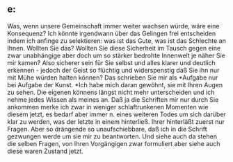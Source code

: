 ## e:
Was, wenn unsere Gemeinschaft immer weiter wachsen würde, wäre eine Konsequenz? Ich könnte irgendwann über das Gelingen frei entscheiden indem ich anfinge zu selektieren: was ist das Gute, was ist das Schlechte an Ihnen. Wollten Sie das? Wollten Sie diese Sicherheit im Tausch gegen eine zwar unabhängige aber doch um so stärker bedrohte Innenwelt je näher Sie mir kamen? Also sicherer sein für Sie selbst und alles klarer und deutlich erkennen - jedoch der Geist so flüchtig und widerspenstig daß Sie ihn nur mit Mühe würden halten können? Das schrieben Sie mir als *Aufgabe nur bei Aufgabe der Kunst. *Ich habe mich daran gewöhnt, sie mit Ihren Augen zu sehen. Die eigenen könnens längst nicht mehr unterscheiden und ich nehme jedes Wissen als meines an. Daß ja die Schriften mir nur durch Sie ankommen merke ich zwar in weniger schlaftrunkenen Momenten wie diesem jetzt, es bedarf aber immer n. eines weiteren Todes um sich darüber klar zu werden, was der letzte in einem hinterließ. Ihrer hinterläßt zuerst nur Fragen. Aber so drängende so unaufschiebbare, daß ich in die Schrift gezwungen werde um sie mir zu beantworten. Und siehe auch da stehen die selben Fragen, von Ihren Vorgängigen zwar formuliert aber siehe auch diese waren Zustand jetzt.   

